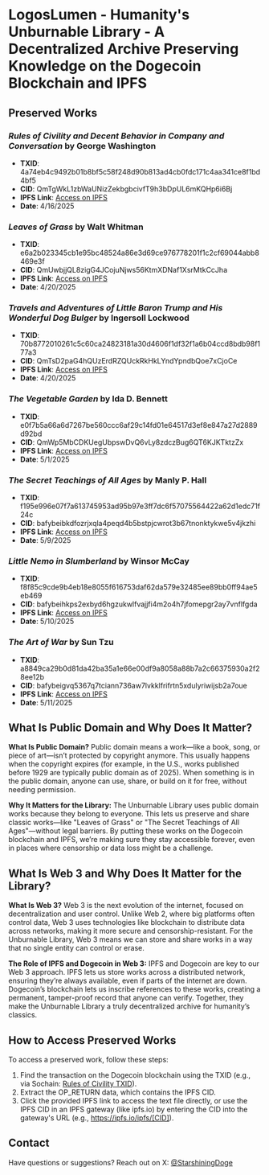 # LogosLumen - Humanity's Unburnable Library - A Decentralized Archive Preserving Knowledge on the Dogecoin Blockchain and IPFS

## Preserved Works

### *Rules of Civility and Decent Behavior in Company and Conversation* by George Washington

- **TXID**: 4a74eb4c9492b01b8bf5c58f248d90b813ad4cb0fdc171c4aa341ce8f1bd4bf5
- **CID**: QmTgWkL1zbWaUNizZekbgbcivfT9h3bDpUL6mKQHp6i6Bj
- **IPFS Link**: [Access on IPFS](https://dweb.link/ipfs/QmTgWkL1zbWaUNizZekbgbcivfT9h3bDpUL6mKQHp6i6Bj)
- **Date**: 4/16/2025

### *Leaves of Grass* by Walt Whitman

- **TXID**: e6a2b023345cb1e95bc48524a86e3d69ce976778201f1c2cf69044abb8469e3f
- **CID**: QmUwbjjQL8zigG4JCojuNjws56KtmXDNaf1XsrMtkCcJha
- **IPFS Link**: [Access on IPFS](https://dweb.link/ipfs/QmUwbjjQL8zigG4JCojuNjws56KtmXDNaf1XsrMtkCcJha)
- **Date**: 4/20/2025

### *Travels and Adventures of Little Baron Trump and His Wonderful Dog Bulger* by Ingersoll Lockwood

- **TXID**: 70b8772010261c5c60ca24823181a30d4606f1df32f1a6b04ccd8bdb98f177a3
- **CID**: QmTsD2paG4hQUzErdRZQUckRkHkLYndYpndbQoe7xCjoCe
- **IPFS Link**: [Access on IPFS](https://dweb.link/ipfs/QmTsD2paG4hQUzErdRZQUckRkHkLYndYpndbQoe7xCjoCe)
- **Date**: 4/20/2025

### *The Vegetable Garden* by Ida D. Bennett

- **TXID**: e0f7b5a66a6d7267be560ccc6af29c14fd01e64517d3ef8e847a27d2889d92bd
- **CID**: QmWp5MbCDKUegUbpswDvQ6vLy8zdczBug6QT6KJKTktzZx
- **IPFS Link**: [Access on IPFS](https://dweb.link/ipfs/QmWp5MbCDKUegUbpswDvQ6vLy8zdczBug6QT6KJKTktzZx)
- **Date**: 5/1/2025

### *The Secret Teachings of All Ages* by Manly P. Hall

- **TXID**: f195e996e07f7a613745953ad95b97e3ff7dc6f57075564422a62d1edc71f24c
- **CID**: bafybeibkdfozrjxqla4peqd4b5bstpjcwrot3b67tnonktykwe5v4jkzhi
- **IPFS Link**: [Access on IPFS](https://dweb.link/ipfs/bafybeibkdfozrjxqla4peqd4b5bstpjcwrot3b67tnonktykwe5v4jkzhi)
- **Date**: 5/9/2025

### *Little Nemo in Slumberland* by Winsor McCay

- **TXID**: f8f85c9cde9b4eb18e8055f616753daf62da579e32485ee89bb0ff94ae5eb469
- **CID**: bafybeihkps2exbyd6hgzukwlfvajjfi4m2o4h7jfomepgr2ay7vnflfgda
- **IPFS Link**: [Access on IPFS](https://gateway.pinata.cloud/ipfs/bafybeihkps2exbyd6hgzukwlfvajjfi4m2o4h7jfomepgr2ay7vnflfgda)
- **Date**: 5/10/2025

### *The Art of War* by Sun Tzu

- **TXID**: a8849ca29b0d81da42ba35a1e66e00df9a8058a88b7a2c66375930a2f28ee12b
- **CID**: bafybeigvq5367q7tciann736aw7lvkklfrifrtn5xdulyriwijsb2a7oue
- **IPFS Link**: [Access on IPFS](https://bafybeigvq5367q7tciann736aw7lvkklfrifrtn5xdulyriwijsb2a7oue.ipfs.dweb.link?filename=The%20Art%20of%20War.txt)
- **Date**: 5/11/2025

## What Is Public Domain and Why Does It Matter?

**What Is Public Domain?** Public domain means a work—like a book, song, or piece of art—isn’t protected by copyright anymore. This usually happens when the copyright expires (for example, in the U.S., works published before 1929 are typically public domain as of 2025). When something is in the public domain, anyone can use, share, or build on it for free, without needing permission.

**Why It Matters for the Library:** The Unburnable Library uses public domain works because they belong to everyone. This lets us preserve and share classic works—like "Leaves of Grass" or "The Secret Teachings of All Ages"—without legal barriers. By putting these works on the Dogecoin blockchain and IPFS, we’re making sure they stay accessible forever, even in places where censorship or data loss might be a challenge.

## What Is Web 3 and Why Does It Matter for the Library?

**What Is Web 3?** Web 3 is the next evolution of the internet, focused on decentralization and user control. Unlike Web 2, where big platforms often control data, Web 3 uses technologies like blockchain to distribute data across networks, making it more secure and censorship-resistant. For the Unburnable Library, Web 3 means we can store and share works in a way that no single entity can control or erase.

**The Role of IPFS and Dogecoin in Web 3:** IPFS and Dogecoin are key to our Web 3 approach. IPFS lets us store works across a distributed network, ensuring they’re always available, even if parts of the internet are down. Dogecoin’s blockchain lets us inscribe references to these works, creating a permanent, tamper-proof record that anyone can verify. Together, they make the Unburnable Library a truly decentralized archive for humanity’s classics.

## How to Access Preserved Works

To access a preserved work, follow these steps:

1. Find the transaction on the Dogecoin blockchain using the TXID (e.g., via Sochain: [Rules of Civility TXID](https://sochain.com/tx/DOGE/4a74eb4c9492b01b8bf5c58f248d90b813ad4cb0fdc171c4aa341ce8f1bd4bf5)).
2. Extract the OP_RETURN data, which contains the IPFS CID.
3. Click the provided IPFS link to access the text file directly, or use the IPFS CID in an IPFS gateway (like ipfs.io) by entering the CID into the gateway's URL (e.g., https://ipfs.io/ipfs/[CID]).

## Contact

Have questions or suggestions? Reach out on X: [@StarshiningDoge](https://x.com/StarshiningDoge)
